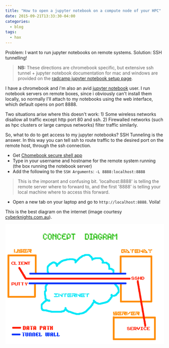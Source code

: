 ```yaml
---
title: "How to open a jupyter notebook on a compute node of your HPC"
date: 2015-09-21T13:33:30-04:00
categories:
  - blog
tags:
  - hax
---
```

Problem: I want to run jupyter notebooks on remote systems. Solution: SSH tunnelling!

> **NB:** These directions are chromebook specific, but extensive ssh tunnel +
jupyter notebook documentation for mac and windows are provided on the [radcamp
jupyter notebook setup page](https://radcamp.github.io/AF-Biota/Jupyter_Notebook_Setup.html).

I have a chromebook and i'm also an avid [jupyter notebook](https://jupyter.org/)
user. I run notebook servers on remote boxes, since i obviously can't install
them locally, so normally I'll attach to my notebooks using the web interface,
which default opens on port 8888.

Two situations arise where this doesn't work: 1) Some wireless networks
disallow all traffic except http port 80 and ssh. 2) Firewalled networks (such
as hpc clusters or large campus networks) filter traffic similarly.

So, what to do to get access to my jupyter notebooks? SSH Tunneling is the
answer. In this way you can tell ssh to route traffic to the desired port on
the remote host, through the ssh connection.

* Get [Chomebook secure shell app](https://chrome.google.com/webstore/detail/secure-shell/pnhechapfaindjhompbnflcldabbghjo?hl=en)
* Type in your username and hostname for the remote system running (the box running
the notebook server)
* Add the following to the `SSH Arguments`: `-L 8888:localhost:8888`
> This is the imporant and confusing bit. 'localhost:8888' is telling the remote
server where to forward to, and the first '8888' is telling your local machine
where to access this forward.
* Open a new tab on your laptop and go to `http://localhost:8888`. Voila!

This is the best diagram on the internet (image courtesy [cyberknights.com.au](http://www.cyberknights.com.au/doc/PuTTY-tunnelling-HOWTO.html)).

![image](/assets/images/tunnel-concept-diagram.png)
